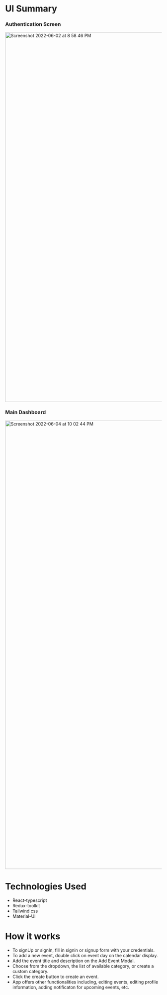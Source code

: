 # UI Summary

### Authentication Screen
<img width="1187" alt="Screenshot 2022-06-02 at 8 58 46 PM" src="https://user-images.githubusercontent.com/47259302/172025436-c61ae3a7-2618-40cb-8a0d-0af2202821de.png">

### Main Dashboard
<img width="1440" alt="Screenshot 2022-06-04 at 10 02 44 PM" src="https://user-images.githubusercontent.com/47259302/172025446-09c6ea18-a52d-479c-8b25-91f89a5544e9.png">


# Technologies Used

- React-typescript
- Redux-toolkit
- Tailwind css
- Material-UI

# How it works

- To signUp or signIn, fill in signin or signup form with your credentials.
- To add a new event, double click on event day on the calendar display.
- Add the event title and description on the Add Event Modal.
- Choose from the dropdown, the list of available category, or create a custom category.
- Click the create button to create an event.
- App offers other functionalities including, editing events, editing profile information, adding notificaton for upcoming events, etc.
